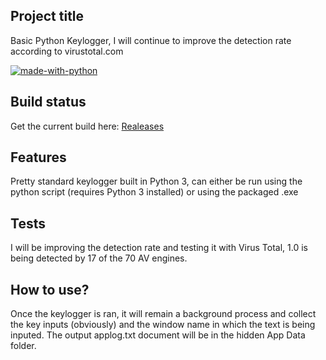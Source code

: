 ## Project title
Basic Python Keylogger, I will continue to improve the detection rate according to virustotal.com

[![made-with-python](https://img.shields.io/badge/Made%20with-Python-1f425f.svg)](https://www.python.org/)


## Build status
Get the current build here:
[Realeases](https://github.com/jamestrose/python-keylogger/releases/)

## Features
Pretty standard keylogger built in Python 3, can either be run using the python script (requires Python 3 installed) or using the packaged .exe

## Tests
I will be improving the detection rate and testing it with Virus Total, 1.0 is being detected by 17 of the 70 AV engines.

## How to use?
Once the keylogger is ran, it will remain a background process and collect the key inputs (obviously) and the window name in which the text is being inputed. The output applog.txt document will be in the hidden App Data folder.

